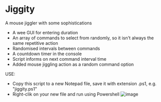 # Jiggity
A mouse jiggler with some sophistications
- A wee GUI for entering duration
- An array of commands to select from randomly, so it isn't always the same repetitive action
- Randomised intervals between commands
- A countdown timer in the console
- Script informs on next command interval time
- Added mouse jiggling action as a random command option                 

USE:
- Copy this script to a new Notepad file, save it with extension .ps1, e.g. "jiggity.ps1"
- Right-clik on your new file and run using Powershell
![image](https://github.com/BIM4GIB/Jiggity/assets/48036357/a8fc7ba8-64df-4d04-9fad-69e8e8a00293)

